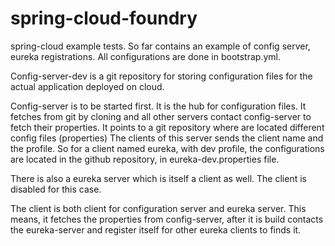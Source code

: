 # spring-cloud-foundry
spring-cloud example tests.
So far contains an example of config server, eureka registrations.
All configurations are done in bootstrap.yml.

Config-server-dev is a git repository for storing configuration files for the actual application deployed on cloud.

Config-server is to be started first. It is the hub for configuration files. It fetches from git by cloning and all other
servers contact config-server to fetch their properties.
It points to a git repository where are located different config files (properties)
The clients of this server sends the client name and the profile. So for a client named eureka, with dev profile, 
the configurations are located in the github repository, in eureka-dev.properties file.

There is also a eureka server which is itself a client as well. The client is disabled for this case.

The client is both client for configuration server and eureka server. This means, it fetches the properties from config-server,
after it is build contacts the eureka-server and register itself for other eureka clients to finds it.

